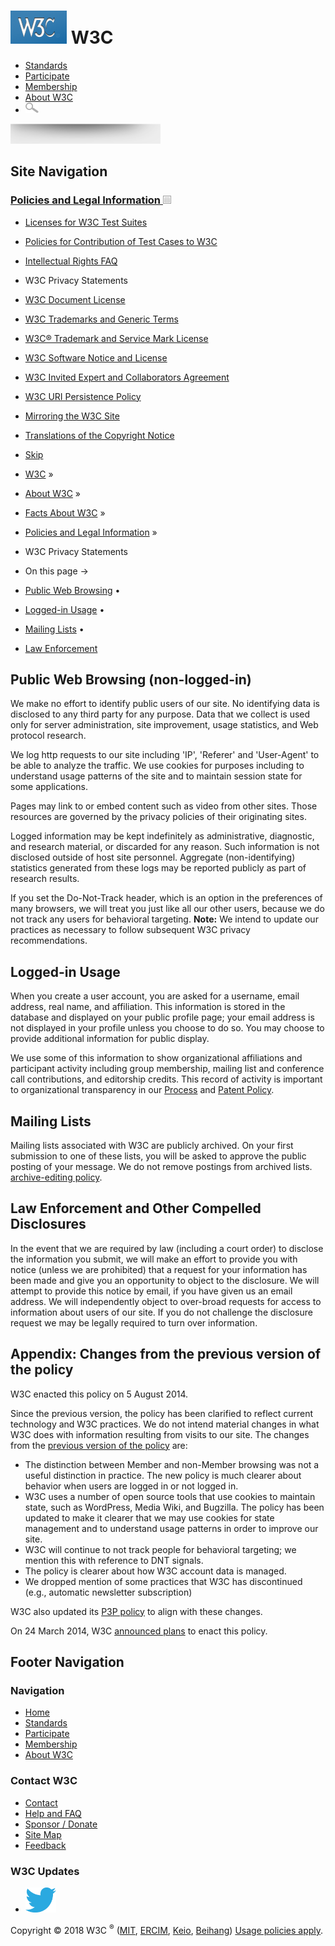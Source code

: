 [<img src="/2008/site/images/logo-w3c-mobile-lg" alt="W3C" width="90" height="53" />](/) <span class="alt-logo">W3C</span>
==========================================================================================================================

-   [Standards](/standards/)
-   [Participate](/participate/)
-   [Membership](/Consortium/membership)
-   [About W3C](/Consortium/)
-   <img src="/2008/site/images/search-button" alt="Search" class="submit" width="21" height="17" />

<img src="/2008/site/images/logo-shadow" height="32" />

Site Navigation
---------------

### <span class="ribbon">[Policies and Legal Information <img src="/2008/site/images/header-link" alt="Header link" class="header-link" width="13" height="13" />](/Consortium/Legal/ipr-notice.html "Up to Policies and Legal Information")</span>

-   [Licenses for W3C Test Suites](/Consortium/Legal/2008/04-testsuite-copyright.html)
-   [Policies for Contribution of Test Cases to W3C](/2004/10/27-testcases.html)
-   [Intellectual Rights FAQ](/Consortium/Legal/IPR-FAQ-20000620.html)
-   <span class="current">W3C Privacy Statements</span>
-   [W3C Document License](/Consortium/Legal/copyright-documents)
-   [W3C Trademarks and Generic Terms](/Consortium/Legal/2002/trademarks-20021231.html)
-   [W3C® Trademark and Service Mark License](/Consortium/Legal/2002/trademark-license-20021231.html)
-   [W3C Software Notice and License](/Consortium/Legal/copyright-software)
-   [W3C Invited Expert and Collaborators Agreement](/Consortium/Legal/2002/collaborators-agreement-20021231.html)
-   [W3C URI Persistence Policy](/Consortium/Persistence.html)
-   [Mirroring the W3C Site](/1999/10/21-mirroring-policy.html)
-   [Translations of the Copyright Notice](/Consortium/Legal/2006/08-copyright-translations.html)

  

-   [Skip](#w3c_content_body "Skip to content (e.g., when browsing via audio)")
-   [W3C](/) <span class="cr">»</span> 
-   [About W3C](/Consortium/) <span class="cr">»</span> 
-   [Facts About W3C](/Consortium/facts.html) <span class="cr">»</span> 
-   [Policies and Legal Information](/Consortium/Legal/ipr-notice.html) <span class="cr">»</span> 
-   W3C Privacy Statements

-   On this page →
-   [Public Web Browsing](#Public)<span class="bullet"> • </span>
-   [Logged-in Usage](#LoggedIn)<span class="bullet"> • </span>
-   [Mailing Lists](#MailingLists)<span class="bullet"> • </span>
-   [Law Enforcement](#Law)

Public Web Browsing (non-logged-in)
-----------------------------------

We make no effort to identify public users of our site. No identifying data is disclosed to any third party for any purpose. Data that we collect is used only for server administration, site improvement, usage statistics, and Web protocol research.

We log http requests to our site including 'IP', 'Referer' and 'User-Agent' to be able to analyze the traffic. We use cookies for purposes including to understand usage patterns of the site and to maintain session state for some applications.

Pages may link to or embed content such as video from other sites. Those resources are governed by the privacy policies of their originating sites.

Logged information may be kept indefinitely as administrative, diagnostic, and research material, or discarded for any reason. Such information is not disclosed outside of host site personnel. Aggregate (non-identifying) statistics generated from these logs may be reported publicly as part of research results.

If you set the Do-Not-Track header, which is an option in the preferences of many browsers, we will treat you just like all our other users, because we do not track any users for behavioral targeting. **Note:** We intend to update our practices as necessary to follow subsequent W3C privacy recommendations.

Logged-in Usage
---------------

When you create a user account, you are asked for a username, email address, real name, and affiliation. This information is stored in the database and displayed on your public profile page; your email address is not displayed in your profile unless you choose to do so. You may choose to provide additional information for public display.

We use some of this information to show organizational affiliations and participant activity including group membership, mailing list and conference call contributions, and editorship credits. This record of activity is important to organizational transparency in our [Process](http://www.w3.org/2005/10/Process-20051014/process.html) and [Patent Policy](http://www.w3.org/Consortium/Patent-Policy-20040205/).

Mailing Lists
-------------

Mailing lists associated with W3C are publicly archived. On your first submission to one of these lists, you will be asked to approve the public posting of your message. We do not remove postings from archived lists. [archive-editing policy](http://www.w3.org/Mail/ArchiveEditingPolicy).

Law Enforcement and Other Compelled Disclosures
-----------------------------------------------

In the event that we are required by law (including a court order) to disclose the information you submit, we will make an effort to provide you with notice (unless we are prohibited) that a request for your information has been made and give you an opportunity to object to the disclosure. We will attempt to provide this notice by email, if you have given us an email address. We will independently object to over-broad requests for access to information about users of our site. If you do not challenge the disclosure request we may be legally required to turn over information.

Appendix: Changes from the previous version of the policy
---------------------------------------------------------

W3C enacted this policy on 5 August 2014.

Since the previous version, the policy has been clarified to reflect current technology and W3C practices. We do not intend material changes in what W3C does with information resulting from visits to our site. The changes from the [previous version of the policy](privacy-statement-20000612.html) are:

-   The distinction between Member and non-Member browsing was not a useful distinction in practice. The new policy is much clearer about behavior when users are logged in or not logged in.
-   W3C uses a number of open source tools that use cookies to maintain state, such as WordPress, Media Wiki, and Bugzilla. The policy has been updated to make it clearer that we may use cookies for state management and to understand usage patterns in order to improve our site.
-   W3C will continue to not track people for behavioral targeting; we mention this with reference to DNT signals.
-   The policy is clearer about how W3C account data is managed.
-   We dropped mention of some practices that W3C has discontinued (e.g., automatic newsletter subscription)

W3C also updated its [P3P policy](http://www.w3.org/2014/08/p3p.xml) to align with these changes.

On 24 March 2014, W3C [announced plans](https://twitter.com/w3c/status/448175836433514496) to enact this policy.

Footer Navigation
-----------------

### Navigation

-   [Home](/)
-   [Standards](/standards/)
-   [Participate](/participate/)
-   [Membership](/Consortium/membership)
-   [About W3C](/Consortium/)

### Contact W3C

-   [Contact](/Consortium/contact)
-   [Help and FAQ](/Help/)
-   [Sponsor / Donate](/Consortium/sponsor/)
-   [Site Map](/Consortium/siteindex)
-   [Feedback](http://lists.w3.org/Archives/Public/site-comments/)

### W3C Updates

-   [<img src="/2008/site/images/Twitter_bird_logo_2012.svg" alt="Twitter" class="social-icon" height="40" />](http://twitter.com/W3C "Follow
             W3C on
             Twitter")

Copyright © 2018 W3C <sup>®</sup> ([MIT](http://www.csail.mit.edu/), [ERCIM](http://www.ercim.eu/), [Keio](http://www.keio.ac.jp/), [Beihang](http://ev.buaa.edu.cn/)) [Usage policies apply](/Consortium/Legal/ipr-notice).
